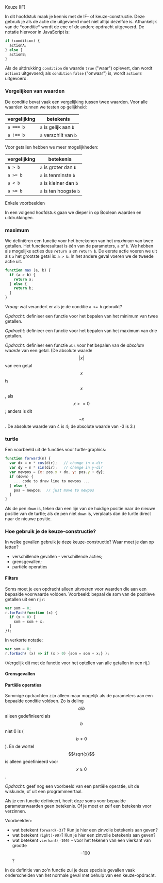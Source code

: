 Keuze \(IF\)

In dit hoofdstuk maak je kennis met de IF- of keuze-constructie. Deze gebruik je als de actie die uitgevoerd moet niet altijd dezelfde is. Afhankelijk van de \*conditie\* wordt de ene of de andere opdracht uitgevoerd. De notatie hiervoor in JavaScript is:

```js
if (condition) {
  actionA;
} else {
  actionB;
}
```

Als de uitdrukking `condition` de waarde `true` \("waar"\) oplevert, dan wordt `action1` uitgevoerd; als `condition` `false` \("onwaar"\) is, wordt `actionB` uitgevoerd.

### Vergelijken van waarden

De conditie bevat vaak een vergelijking tussen twee waarden. Voor alle waarden kunnen we testen op gelijkheid:

| vergelijking | betekenis |
| --- | --- |
| `a === b` | `a` is gelijk aan `b` |
| `a !== b` | `a` verschilt van `b` |

Voor getallen hebben we meer mogelijkheden:

| vergelijking | betekenis |
| --- | --- |
| `a > b` | `a` is groter dan `b` |
| `a >= b` | `a` is tenminste `b` |
| `a < b` | `a` is kleiner dan `b` |
| `a >= b` | `a` is ten hoogste `b` |

Enkele voorbeelden

In een volgend hoofdstuk gaan we dieper in op Boolean waarden en uitdrukkingen.

### maximum

We definiëren een functie voor het berekenen van het _maximum_ van twee getallen. Het functieresultaat is één van de parameters, `a` of `b`. We hebben als mogelijke acties dus `return a` en `return b`. De eerste actie voeren we uit als `a` het grootste getal is: `a > b`. In het andere geval voeren we de tweede actie uit.

```js
function max (a, b) {
  if (a > b) {
    return a;
  } else {
    return b;
  }
}
```

_Vraag:_ wat verandert er als je de conditie `a >= b` gebruikt?

_Opdracht:_ definieer een functie voor het bepalen van het minimum van twee getallen.

_Opdracht:_ definieer een functie voor het bepalen van het maximum van drie getallen.

_Opdracht:_ definieer een functie `abs` voor het bepalen van de _absolute waarde_ van een getal. \(De absolute waarde $$|x|$$ van een getal $$x$$ is $$x$$, als $$x >= 0$$; anders is dit $$-x$$. De absolute waarde van 4 is 4; de absolute waarde van -3 is 3.\)

### turtle

Een voorbeeld uit de functies voor turtle-graphics:

```js
function forward(n) {
  var dx = n * cos(dir);   // change in x-dir
  var dy = n * sin(dir);   // change in y-dir
  var newpos = {x: pos.x + dx, y: pos.y + dy};
  if (down) {
    ... code to draw line to newpos ...
  } else {
    pos = newpos;  // just move to newpos
  }
}
```

Als de pen `down` is, teken dan een lijn van de huidige positie naar de nieuwe positie van de turtle; als de pen niet `down` is, verplaats dan de turtle direct naar de nieuwe positie.

### Hoe gebruik je de keuze-constructie?

In welke gevallen gebruik je deze keuze-constructie? Waar moet je dan op letten?

* verschillende gevallen - verschillende acties;
* grensgevallen;
* partiële operaties

#### Filters

Soms moet je een opdracht alleen uitvoeren voor waarden die aan een bepaalde voorwaarde voldoen. Voorbeeld: bepaal de som van de positieve getallen uit een rij `r`:

```js
var som = 0;
r.forEach(function (x) {
  if (x > 0) {
    som = som + x;
  }
});
```

In verkorte notatie:

```js
var som = 0;
r.forEach( (x) => if (x > 0) {som = som + x;} );
```

(Vergelijk dit met de functie voor het optellen van alle getallen in een rij.)

#### Grensgevallen

#### Partiële operaties

Sommige opdrachten zijn alleen maar mogelijk als de parameters aan een bepaalde conditie voldoen. Zo is deling $$a / b$$ alleen gedefinieerd als $$b$$ niet 0 is \($$b \neq 0$$\). En de wortel $$\sqrt{x}$$ is alleen gedefinieerd voor $$x \geq 0$$.

_Opdracht:_ geef nog een voorbeeld van een partiële operatie, uit de wiskunde, of uit een programmeertaal.

Als je een functie definieert, heeft deze soms voor bepaalde parameterwaarden geen betekenis. Of je moet er zelf een betekenis voor verzinnen.

Voorbeelden:

* wat betekent `forward(-3)`? Kun je hier een zinvolle betekenis aan geven?
* wat betekent `right(-90)`? Kun je hier een zinvolle betekenis aan geven?
* wat betekent `vierkant(-100)` - voor het tekenen van een vierkant van grootte $$-100$$?

In de definitie van zo'n functie zul je deze speciale gevallen vaak onderscheiden van het normale geval met behulp van een keuze-opdracht.

